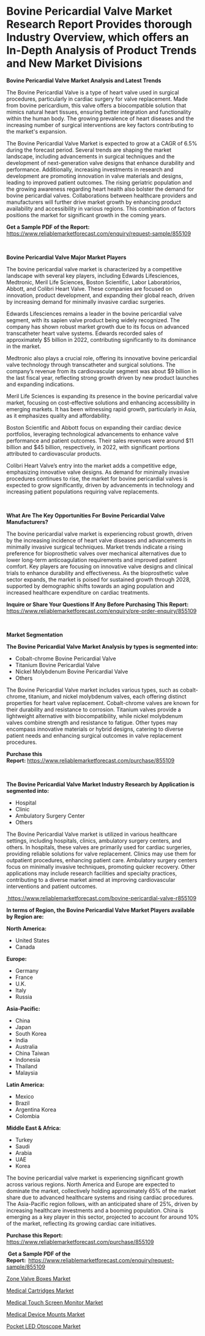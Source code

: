 <p><h1>Bovine Pericardial Valve Market Research Report Provides thorough Industry Overview, which offers an In-Depth Analysis of Product Trends and New Market Divisions</h1></p><p><strong>Bovine Pericardial Valve Market Analysis and Latest Trends</strong></p>
<p><p>The Bovine Pericardial Valve is a type of heart valve used in surgical procedures, particularly in cardiac surgery for valve replacement. Made from bovine pericardium, this valve offers a biocompatible solution that mimics natural heart tissues, ensuring better integration and functionality within the human body. The growing prevalence of heart diseases and the increasing number of surgical interventions are key factors contributing to the market's expansion.</p><p>The Bovine Pericardial Valve Market is expected to grow at a CAGR of 6.5% during the forecast period. Several trends are shaping the market landscape, including advancements in surgical techniques and the development of next-generation valve designs that enhance durability and performance. Additionally, increasing investments in research and development are promoting innovation in valve materials and designs, leading to improved patient outcomes. The rising geriatric population and the growing awareness regarding heart health also bolster the demand for bovine pericardial valves. Collaborations between healthcare providers and manufacturers will further drive market growth by enhancing product availability and accessibility in various regions. This combination of factors positions the market for significant growth in the coming years.</p></p>
<p><strong>Get a Sample PDF of the Report:&nbsp;</strong> <a href="https://www.reliablemarketforecast.com/enquiry/request-sample/855109?utm_campaign=1833&utm_medium=2&utm_source=Github&utm_content=ia&utm_term=03032025&utm_id=bovine-pericardial-valve">https://www.reliablemarketforecast.com/enquiry/request-sample/855109</a></p>
<p>&nbsp;</p>
<p><strong>Bovine Pericardial Valve Major Market Players</strong></p>
<p><p>The bovine pericardial valve market is characterized by a competitive landscape with several key players, including Edwards Lifesciences, Medtronic, Meril Life Sciences, Boston Scientific, Labor Laboratórios, Abbott, and Colibri Heart Valve. These companies are focused on innovation, product development, and expanding their global reach, driven by increasing demand for minimally invasive cardiac surgeries.</p><p>Edwards Lifesciences remains a leader in the bovine pericardial valve segment, with its sapien valve product being widely recognized. The company has shown robust market growth due to its focus on advanced transcatheter heart valve systems. Edwards recorded sales of approximately $5 billion in 2022, contributing significantly to its dominance in the market.</p><p>Medtronic also plays a crucial role, offering its innovative bovine pericardial valve technology through transcatheter and surgical solutions. The company’s revenue from its cardiovascular segment was about $9 billion in the last fiscal year, reflecting strong growth driven by new product launches and expanding indications.</p><p>Meril Life Sciences is expanding its presence in the bovine pericardial valve market, focusing on cost-effective solutions and enhancing accessibility in emerging markets. It has been witnessing rapid growth, particularly in Asia, as it emphasizes quality and affordability.</p><p>Boston Scientific and Abbott focus on expanding their cardiac device portfolios, leveraging technological advancements to enhance valve performance and patient outcomes. Their sales revenues were around $11 billion and $45 billion, respectively, in 2022, with significant portions attributed to cardiovascular products.</p><p>Colibri Heart Valve’s entry into the market adds a competitive edge, emphasizing innovative valve designs. As demand for minimally invasive procedures continues to rise, the market for bovine pericardial valves is expected to grow significantly, driven by advancements in technology and increasing patient populations requiring valve replacements.</p></p>
<p>&nbsp;</p>
<p><strong>What Are The Key Opportunities For Bovine Pericardial Valve Manufacturers?</strong></p>
<p><p>The bovine pericardial valve market is experiencing robust growth, driven by the increasing incidence of heart valve diseases and advancements in minimally invasive surgical techniques. Market trends indicate a rising preference for bioprosthetic valves over mechanical alternatives due to lower long-term anticoagulation requirements and improved patient comfort. Key players are focusing on innovative valve designs and clinical trials to enhance durability and effectiveness. As the bioprosthetic valve sector expands, the market is poised for sustained growth through 2028, supported by demographic shifts towards an aging population and increased healthcare expenditure on cardiac treatments.</p></p>
<p><strong>Inquire or Share Your Questions If Any Before Purchasing This Report:</strong> <a href="https://www.reliablemarketforecast.com/enquiry/pre-order-enquiry/855109?utm_campaign=1833&utm_medium=2&utm_source=Github&utm_content=ia&utm_term=03032025&utm_id=bovine-pericardial-valve">https://www.reliablemarketforecast.com/enquiry/pre-order-enquiry/855109</a></p>
<p>&nbsp;</p>
<p><strong>Market Segmentation</strong></p>
<p><strong>The Bovine Pericardial Valve Market Analysis by types is segmented into:</strong></p>
<p><ul><li>Cobalt-chrome Bovine Pericardial Valve</li><li>Titanium Bovine Pericardial Valve</li><li>Nickel Molybdenum Bovine Pericardial Valve</li><li>Others</li></ul></p>
<p><p>The Bovine Pericardial Valve market includes various types, such as cobalt-chrome, titanium, and nickel molybdenum valves, each offering distinct properties for heart valve replacement. Cobalt-chrome valves are known for their durability and resistance to corrosion. Titanium valves provide a lightweight alternative with biocompatibility, while nickel molybdenum valves combine strength and resistance to fatigue. Other types may encompass innovative materials or hybrid designs, catering to diverse patient needs and enhancing surgical outcomes in valve replacement procedures.</p></p>
<p><strong>Purchase this Report:&nbsp;</strong><a href="https://www.reliablemarketforecast.com/purchase/855109?utm_campaign=1833&utm_medium=2&utm_source=Github&utm_content=ia&utm_term=03032025&utm_id=bovine-pericardial-valve">https://www.reliablemarketforecast.com/purchase/855109</a></p>
<p>&nbsp;</p>
<p><strong>The Bovine Pericardial Valve Market Industry Research by Application is segmented into:</strong></p>
<p><ul><li>Hospital</li><li>Clinic</li><li>Ambulatory Surgery Center</li><li>Others</li></ul></p>
<p><p>The Bovine Pericardial Valve market is utilized in various healthcare settings, including hospitals, clinics, ambulatory surgery centers, and others. In hospitals, these valves are primarily used for cardiac surgeries, providing reliable solutions for valve replacement. Clinics may use them for outpatient procedures, enhancing patient care. Ambulatory surgery centers focus on minimally invasive techniques, promoting quicker recovery. Other applications may include research facilities and specialty practices, contributing to a diverse market aimed at improving cardiovascular interventions and patient outcomes.</p></p>
<p><a href="https://www.reliablemarketforecast.com/bovine-pericardial-valve-r855109?utm_campaign=1833&utm_medium=2&utm_source=Github&utm_content=ia&utm_term=03032025&utm_id=bovine-pericardial-valve">&nbsp;https://www.reliablemarketforecast.com/bovine-pericardial-valve-r855109</a></p>
<p><strong>In terms of Region, the Bovine Pericardial Valve Market Players available by Region are:</strong></p>
<p>
    <p> <strong> North America: </strong>
        <ul>
            <li>United States</li>
            <li>Canada</li>
        </ul>
        </p> 
    <p> <strong> Europe: </strong>
        <ul>
            <li>Germany</li>
            <li>France</li>
            <li>U.K.</li>
            <li>Italy</li>
            <li>Russia</li>
        </ul>
        </p> 
    <p> <strong> Asia-Pacific: </strong>
        <ul>
            <li>China</li>
            <li>Japan</li>
            <li>South Korea</li>
            <li>India</li>
            <li>Australia</li>
            <li>China Taiwan</li>
            <li>Indonesia</li>
            <li>Thailand</li>
            <li>Malaysia</li>
        </ul>
        </p> 
    <p> <strong> Latin America: </strong>
        <ul>
            <li>Mexico</li>
            <li>Brazil</li>
            <li>Argentina Korea</li>
            <li>Colombia</li>
        </ul>
        </p> 
    <p> <strong> Middle East & Africa: </strong>
        <ul>
            <li>Turkey</li>
            <li>Saudi</li>
            <li>Arabia</li>
            <li>UAE</li>
            <li>Korea</li>
        </ul>
    </p>
    </p>
<p><p>The bovine pericardial valve market is experiencing significant growth across various regions. North America and Europe are expected to dominate the market, collectively holding approximately 65% of the market share due to advanced healthcare systems and rising cardiac procedures. The Asia-Pacific region follows, with an anticipated share of 25%, driven by increasing healthcare investments and a booming population. China is emerging as a key player in this sector, projected to account for around 10% of the market, reflecting its growing cardiac care initiatives.</p></p>
<p><strong>Purchase this Report: </strong><a href="https://www.reliablemarketforecast.com/purchase/855109?utm_campaign=1833&utm_medium=2&utm_source=Github&utm_content=ia&utm_term=03032025&utm_id=bovine-pericardial-valve">https://www.reliablemarketforecast.com/purchase/855109</a></p>
<p>&nbsp;<strong>Get a Sample PDF of the Report:&nbsp;&nbsp;</strong><a href="https://www.reliablemarketforecast.com/enquiry/request-sample/855109?utm_campaign=1833&utm_medium=2&utm_source=Github&utm_content=ia&utm_term=03032025&utm_id=bovine-pericardial-valve">https://www.reliablemarketforecast.com/enquiry/request-sample/855109</a></p>
<p><strong></strong></p>
<p><p><a href="https://github.com/tandepinho3p/Market-Research-Report-List-1/blob/main/zone-valve-boxes-market.md?utm_campaign=1833&utm_medium=2&utm_source=Github&utm_content=ia&utm_term=03032025&utm_id=bovine-pericardial-valve">Zone Valve Boxes Market</a></p><p><a href="https://github.com/cezilfinerv9/Market-Research-Report-List-1/blob/main/medical-cartridges-market.md?utm_campaign=1833&utm_medium=2&utm_source=Github&utm_content=ia&utm_term=03032025&utm_id=bovine-pericardial-valve">Medical Cartridges Market</a></p><p><a href="https://github.com/syskamazucqa/Market-Research-Report-List-1/blob/main/medical-touch-screen-monitor-market.md?utm_campaign=1833&utm_medium=2&utm_source=Github&utm_content=ia&utm_term=03032025&utm_id=bovine-pericardial-valve">Medical Touch Screen Monitor Market</a></p><p><a href="https://github.com/bhuraoutenc8/Market-Research-Report-List-1/blob/main/medical-device-mounts-market.md?utm_campaign=1833&utm_medium=2&utm_source=Github&utm_content=ia&utm_term=03032025&utm_id=bovine-pericardial-valve">Medical Device Mounts Market</a></p><p><a href="https://github.com/lelkohydesyj/Market-Research-Report-List-1/blob/main/pocket-led-otoscope-market.md?utm_campaign=1833&utm_medium=2&utm_source=Github&utm_content=ia&utm_term=03032025&utm_id=bovine-pericardial-valve">Pocket LED Otoscope Market</a></p></p>